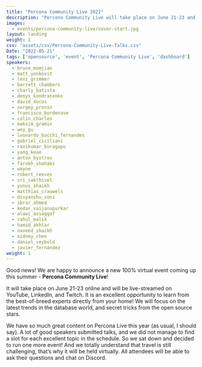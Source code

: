 ```yaml
---
title: "Percona Community Live 2022"
description: "Percona Community Live will take place on June 21-23 and will be live-streamed on YouTube, LinkedIn, and Twitch. It is an excellent opportunity to learn from the best-of-breed experts directly from your home!"
images:
  - events/percona-community-live/cover-start.jpg
layout: landing
weight: 1
csv: "assets/csv/Percona-Community-Live-Talks.csv"
Date: "2022-05-21"
tags: ['opensource', 'event', 'Percona Community Live', 'dashboard']
speakers:
  - bruce_momjian
  - matt_yonkovit
  - lenz_grimmer
  - barrett_chambers
  - charly_batista
  - denys_kondratenko
  - david_ducos
  - sergey_pronin
  - francisco_bordenave
  - colin_charles
  - maksim_gramin
  - wey_gu
  - leonardo_bacchi_fernandes
  - gabriel_ciciliani
  - ravikumar_buragapu
  - yang_keao
  - anton_bystrov
  - farokh_shahabi
  - wayne
  - robert_reeves
  - sri_sakthivel
  - yunus_shaikh
  - matthias_crauwels
  - divyanshu_soni
  - ibrar_ahmed
  - kedar_vaijanapurkar
  - alawi_assaggaf
  - rahul_malik
  - hamid_akhtar
  - naveed_shaikh
  - sidney_chen
  - daniel_seybold
  - javier_fernandez
weight: 1
---
```


Good news! We are happy to announce a new 100% virtual event coming up this summer - **Percona Community Live**! 

It will take place on June 21-23 online and will be live-streamed on YouTube, LinkedIn, and Twitch. It is an excellent opportunity to learn from the best-of-breed experts directly from your home! We will focus on the latest trends in the database world, and secret tricks from the open source stars.

We have so much great content on Percona Live this year (as usual, I should say). A lot of good speakers submitted talks, and we did not manage to find a slot for each excellent topic in the schedule. So we sat down and decided to run one more event! And we totally understand that travel is still challenging, that’s why it will be held virtually. All attendees will be able to ask their questions and chat on Discord. 


